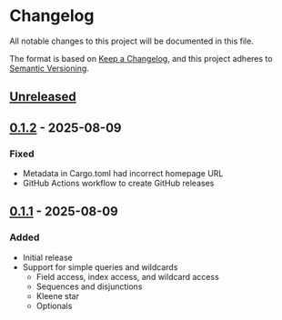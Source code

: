 # Changelog

All notable changes to this project will be documented in this file.

The format is based on [Keep a Changelog](https://keepachangelog.com/en/1.1.0/),
and this project adheres to [Semantic Versioning](https://semver.org/spec/v2.0.0.html).

## [Unreleased]

## [0.1.2] - 2025-08-09

### Fixed

- Metadata in Cargo.toml had incorrect homepage URL
- GitHub Actions workflow to create GitHub releases

## [0.1.1] - 2025-08-09

### Added

- Initial release
- Support for simple queries and wildcards
  - Field access, index access, and wildcard access
  - Sequences and disjunctions
  - Kleene star
  - Optionals

[Unreleased]: https://github.com/micahkepe/jsongrep/compare/v0.1.2...HEAD
[0.1.2]: https://github.com/micahkepe/jsongrep/releases/tag/v0.1.2
[0.1.1]: https://github.com/micahkepe/jsongrep/releases/tag/v0.1.1
